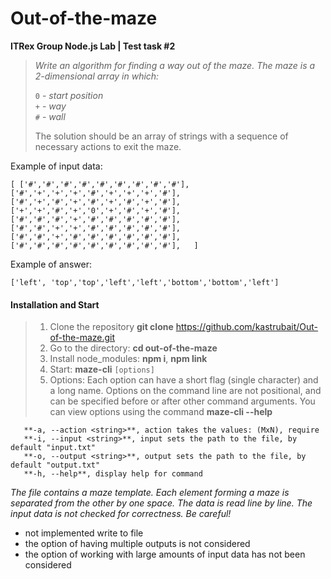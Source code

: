 # Out-of-the-maze
**ITRex Group Node.js Lab | Test task #2**

> *Write an algorithm for finding a way out of the maze. The maze is a 2-dimensional array in which:*
> 
> `0` - *start position*    
> `+` - *way*    
> `#` - *wall*
> 
> The solution should be an array of strings with a sequence of necessary actions to exit the maze.

Example of input data:

``[
 ['#','#','#','#','#','#','#','#','#'],   
 ['#','+','+','+','#','+','+','+','#'],        
 ['#','+','#','+','#','+','#','+','#'],       
 ['+','+','#','+','0','+','#','+','#'],       
 ['#','#','#','+','#','#','#','#','#'],     
 ['#','#','+','+','#','#','#','#','#'],       
 ['#','#','+','#','#','#','#','#','#'],       
 ['#','#','#','#','#','#','#','#','#'],  
 ]``

Example of answer: 

``['left', 'top','top','left','left','bottom','bottom','left']``

#### Installation and Start
>1. Clone the repository
    **git clone** https://github.com/kastrubait/Out-of-the-maze.git
>2. Go to the directory:
    **cd out-of-the-maze**
>3. Install node_modules:
   **npm i**,  **npm link**
>4. Start:
    **maze-cli** `[options]`
>5. Options:
    Each option can have a short flag (single character) and a long name. Options on the command line are not positional, and can be specified before or after other command arguments. You can view options using the command  **maze-cli  --help**

       **-a, --action <string>**, action takes the values: (MxN), require  
       **-i, --input <string>**, input sets the path to the file, by default "input.txt"  
       **-o, --output <string>**, output sets the path to the file, by default "output.txt"  
       **-h, --help**, display help for command
       
*The file contains a maze template. Each element forming a maze is separated from the other by one space. The data is read line by line. The input data is not checked for correctness. Be careful!*
> 
   - not implemented write to file
   - the option of having multiple outputs is not considered
   - the option of working with large amounts of input data has not been considered
